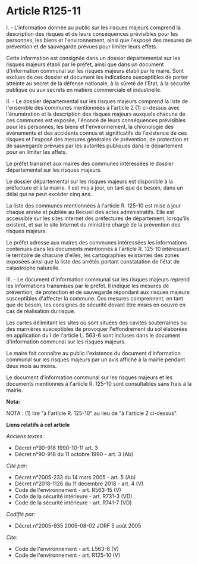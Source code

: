 # Article R125-11

I. - L'information donnée au public sur les risques majeurs comprend la description des risques et de leurs conséquences
prévisibles pour les personnes, les biens et l'environnement, ainsi que l'exposé des mesures de prévention et de sauvegarde
prévues pour limiter leurs effets.

Cette information est consignée dans un dossier départemental sur les risques majeurs établi par le préfet, ainsi que dans un
document d'information communal sur les risques majeurs établi par le maire. Sont exclues de ces dossier et document les
indications susceptibles de porter atteinte au secret de la défense nationale, à la sûreté de l'Etat, à la sécurité publique
ou aux secrets en matière commerciale et industrielle.

II. - Le dossier départemental sur les risques majeurs comprend la liste de l'ensemble des communes mentionnées à l'article 2
(1) ci-dessus avec l'énumération et la description des risques majeurs auxquels chacune de ces communes est exposée, l'énoncé
de leurs conséquences prévisibles pour les personnes, les biens et l'environnement, la chronologie des événements et des
accidents connus et significatifs de l'existence de ces risques et l'exposé des mesures générales de prévention, de
protection et de sauvegarde prévues par les autorités publiques dans le département pour en limiter les effets.

Le préfet transmet aux maires des communes intéressées le dossier départemental sur les risques majeurs.

Le dossier départemental sur les risques majeurs est disponible à la préfecture et à la mairie. Il est mis à jour, en tant
que de besoin, dans un délai qui ne peut excéder cinq ans.

La liste des communes mentionnées à l'article R. 125-10 est mise à jour chaque année et publiée au Recueil des actes
administratifs. Elle est accessible sur les sites internet des préfectures de département, lorsqu'ils existent, et sur le
site Internet du ministère chargé de la prévention des risques majeurs.

Le préfet adresse aux maires des communes intéressées les informations contenues dans les documents mentionnés à l'article R.
125-10 intéressant le territoire de chacune d'elles, les cartographies existantes des zones exposées ainsi que la liste des
arrêtés portant constatation de l'état de catastrophe naturelle.

III. - Le document d'information communal sur les risques majeurs reprend les informations transmises par le préfet. Il
indique les mesures de prévention, de protection et de sauvegarde répondant aux risques majeurs susceptibles d'affecter la
commune. Ces mesures comprennent, en tant que de besoin, les consignes de sécurité devant être mises en oeuvre en cas de
réalisation du risque.

Les cartes délimitant les sites où sont situées des cavités souterraines ou des marnières susceptibles de provoquer
l'effondrement du sol élaborées en application du I de l'article L. 563-6 sont incluses dans le document d'information
communal sur les risques majeurs.

Le maire fait connaître au public l'existence du document d'information communal sur les risques majeurs par un avis affiché
à la mairie pendant deux mois au moins.

Le document d'information communal sur les risques majeurs et les documents mentionnés à l'article R. 125-10 sont
consultables sans frais à la mairie.

**Nota:**

NOTA : (1) lire "à l'article R. 125-10" au lieu de "à l'article 2 ci-dessus".

**Liens relatifs à cet article**

_Anciens textes_:

  - Décret n°90-918 1990-10-11 art. 3
  - Décret n°90-918 du 11 octobre 1990 - art. 3 (Ab)

_Cité par_:

  - Décret n°2005-233 du 14 mars 2005 - art. 5 (Ab)
  - Décret n°2018-1126 du 11 décembre 2018 - art. 4 (V)
  - Code de l'environnement - art. R563-15 (V)
  - Code de la sécurité intérieure - art. R731-3 (VD)
  - Code de la sécurité intérieure - art. R741-7 (VD)

_Codifié par_:

  - Décret n°2005-935 2005-08-02 JORF 5 août 2005

_Cite_:

  - Code de l'environnement - art. L563-6 (V)
  - Code de l'environnement - art. R125-10 (V)
